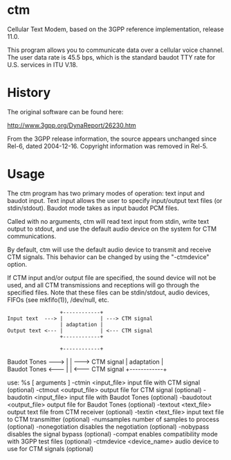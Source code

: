ctm
===

Cellular Text Modem, based on the 3GPP reference implementation, release 11.0.

This program allows you to communicate data over a cellular voice channel. The user data rate is 45.5 bps, which is the standard baudot TTY rate for U.S. services in ITU V.18.

History
===

The original software can be found here:

http://www.3gpp.org/DynaReport/26230.htm

From the 3GPP release information, the source appears unchanged since Rel-6, dated 2004-12-16. Copyright information was removed in Rel-5.

Usage
===

The ctm program has two primary modes of operation: text input and baudot input. Text input allows the user to specify input/output text files (or stdin/stdout). Baudot mode takes as input baudot PCM files.

Called with no arguments, ctm will read text input from stdin, write text output to stdout, and use the default audio device on the system for CTM communications.

By default, ctm will use the default audio device to transmit and receive CTM signals. This behavior can be changed by using the "-ctmdevice" option.

If CTM input and/or output file are specified, the sound device will not be used, and all CTM transmissions and receptions will go through the specified files. Note that these files can be stdin/stdout, audio devices, FIFOs (see mkfifo(1)), /dev/null, etc.

                     +------------+                
    Input text  ---> |            | ---> CTM signal
                     | adaptation |                
    Output text <--- |            | <--- CTM signal
                     +------------+                

                     +------------+                
  Baudot Tones  ---> |            | ---> CTM signal
                     | adaptation |                
  Baudot Tones  <--- |            | <--- CTM signal
                     +------------+                

use: %s [ arguments ]
  -ctmin      <input_file>   input file with CTM signal (optional)
  -ctmout     <output_file>  output file for CTM signal (optional)
  -baudotin   <input_file>   input file with Baudot Tones (optional)
  -baudotout  <output_file>  output file for Baudot Tones (optional)
  -textout    <text_file>    output text file from CTM receiver (optional)
  -textin     <text_file>    input text file to CTM transmitter (optional)
  -numsamples <number>       number of samples to process (optional)
  -nonegotiation             disables the negotiation (optional)
  -nobypass                  disables the signal bypass (optional)
  -compat                     enables compatibility mode with 3GPP test files (optional)
  -ctmdevice <device_name>   audio device to use for CTM signals (optional)
